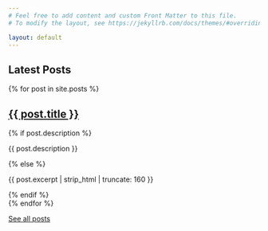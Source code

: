 ```yaml
---
# Feel free to add content and custom Front Matter to this file.
# To modify the layout, see https://jekyllrb.com/docs/themes/#overriding-theme-defaults

layout: default
---
```


<!-- # Welcome to Nekomangini's Blog -->

<!-- {{ site.description }} -->

## Latest Posts

{% for post in site.posts %}

  <article>
    <h2><a href="{{ post.url | relative_url }}">{{ post.title }}</a></h2>
    <!-- Hide the date -->
    <!-- <p>{{ post.date | date: "%B %d, %Y" }}</p> -->
    {% if post.description %}
      <p>{{ post.description }}</p>
    {% else %}
      <p>{{ post.excerpt | strip_html | truncate: 160 }}</p>
    {% endif %}
  </article>
{% endfor %}

[See all posts](/blog)
